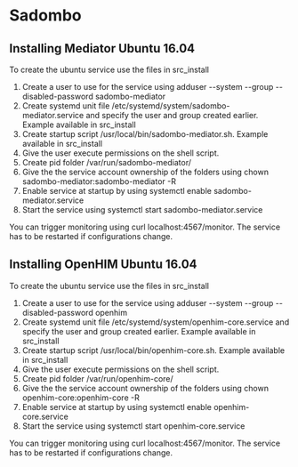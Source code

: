 # Sadombo

## Installing Mediator Ubuntu 16.04
To create the ubuntu service use the files in src_install

1. Create a user to use for the service using adduser --system --group --disabled-password sadombo-mediator
2. Create systemd unit file /etc/systemd/system/sadombo-mediator.service and specify the user and group created earlier. Example available in src_install
2. Create startup script /usr/local/bin/sadombo-mediator.sh. Example available in src_install
2. Give the user execute permissions on the shell script.
2. Create pid folder /var/run/sadombo-mediator/
2. Give the the service account ownership of the folders using chown sadombo-mediator:sadombo-mediator -R
2. Enable service at startup by using systemctl enable sadombo-mediator.service
2. Start the service using systemctl start sadombo-mediator.service

You can trigger monitoring using curl localhost:4567/monitor.
The service has to be restarted if configurations change.

## Installing OpenHIM Ubuntu 16.04
To create the ubuntu service use the files in src_install

1. Create a user to use for the service using adduser --system --group --disabled-password openhim
2. Create systemd unit file /etc/systemd/system/openhim-core.service and specify the user and group created earlier. Example available in src_install
2. Create startup script /usr/local/bin/openhim-core.sh. Example available in src_install
2. Give the user execute permissions on the shell script.
2. Create pid folder /var/run/openhim-core/
2. Give the the service account ownership of the folders using chown openhim-core:openhim-core -R
2. Enable service at startup by using systemctl enable openhim-core.service
2. Start the service using systemctl start openhim-core.service

You can trigger monitoring using curl localhost:4567/monitor.
The service has to be restarted if configurations change.
